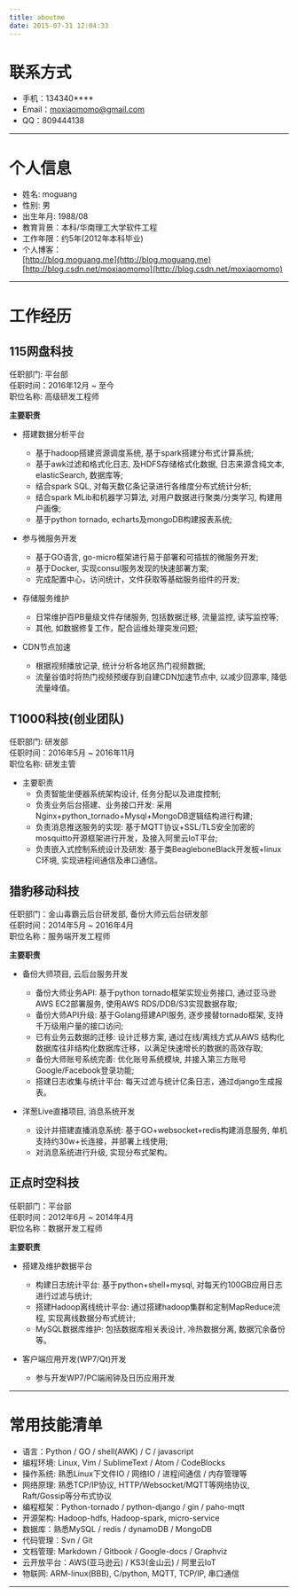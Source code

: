 ```yaml
---
title: aboutme
date: 2015-07-31 12:04:33
---
```


# 联系方式
- 手机：134340\*\*\*\*
- Email：moxiaomomo@gmail.com
- QQ：809444138

---

# 个人信息

 - 姓名: moguang
 - 性别: 男
 - 出生年月: 1988/08
 - 教育背景：本科/华南理工大学软件工程
 - 工作年限：约5年(2012年本科毕业)
 - 个人博客：<br>
[http://blog.moguang.me](http://blog.moguang.me)<br>
[http://blog.csdn.net/moxiaomomo](http://blog.csdn.net/moxiaomomo)

---

# 工作经历

## 115网盘科技
  任职部门: 平台部<br>
  任职时间：2016年12月 ~ 至今<br>
  职位名称: 高级研发工程师
  
**主要职责**

- 搭建数据分析平台

    - 基于hadoop搭建资源调度系统, 基于spark搭建分布式计算系统;<br>
    - 基于awk过滤和格式化日志, 及HDFS存储格式化数据, 日志来源含纯文本, elasticSearch, 数据库等;<br>
    - 结合spark SQL, 对每天数亿条记录进行各维度分布式统计分析;<br>
    - 结合spark MLib和机器学习算法, 对用户数据进行聚类/分类学习, 构建用户画像;<br>
    - 基于python tornado, echarts及mongoDB构建报表系统;
   
- 参与微服务开发
  
    - 基于GO语言, go-micro框架进行易于部署和可插拔的微服务开发;<br>
    - 基于Docker, 实现consul服务发现的快速部署方案;<br>
    - 完成配置中心，访问统计，文件获取等基础服务组件的开发;
 
- 存储服务维护
    - 日常维护百PB量级文件存储服务, 包括数据迁移, 流量监控, 读写监控等;<br>
    - 其他, 如数据修复工作，配合运维处理突发问题;
 
- CDN节点加速
    - 根据视频播放记录, 统计分析各地区热门视频数据;<br>
    - 流量谷值时将热门视频预缓存到自建CDN加速节点中, 以减少回源率, 降低流量峰值。

## T1000科技(创业团队)
  任职部门: 研发部<br>
  任职时间：2016年5月 ~ 2016年11月<br>
  职位名称: 研发主管

- 主要职责<br>
  - 负责智能坐便器系统架构设计, 任务分配以及进度控制;<br>
  - 负责业务后台搭建、业务接口开发: 采用Nginx+python_tornado+Mysql+MongoDB逻辑结构进行构建;<br>
  - 负责消息推送服务的实现: 基于MQTT协议+SSL/TLS安全加密的mosquitto开源框架进行开发，及接入阿里云IoT平台;<br>
  - 负责嵌入式控制系统设计及研发: 基于类BeagleboneBlack开发板+linux C环境, 实现进程间通信及串口通信。

## 猎豹移动科技
  任职部门：金山毒霸云后台研发部, 备份大师云后台研发部<br>
  任职时间：2014年5月 ~ 2016年4月<br>
  职位名称：服务端开发工程师

**主要职责**

- 备份大师项目, 云后台服务开发
   - 备份大师业务API: 基于python tornado框架实现业务接口, 通过亚马逊AWS EC2部署服务, 使用AWS RDS/DDB/S3实现数据存取;<br>
   - 备份大师API升级: 基于Golang搭建API服务, 逐步接替tornado框架, 支持千万级用户量的接口访问;<br>
   - 已有业务云数据的迁移: 设计迁移方案, 通过在线/离线方式从AWS 结构化数据库往非结构化数据库迁移，以满足快速增长的数据的高效存取;<br>
   - 备份大师账号系统完善: 优化账号系统模块, 并接入第三方账号Google/Facebook登录功能;<br>
   - 搭建日志收集与统计平台: 每天过滤与统计亿条日志，通过django生成报表。

- 洋葱Live直播项目, 消息系统开发
   - 设计并搭建直播消息系统: 基于GO+websocket+redis构建消息服务, 单机支持约30w+长连接，并部署上线使用;
   - 对消息系统进行升级, 实现分布式架构。

## 正点时空科技
  任职部门：平台部<br>
  任职时间：2012年6月 ~ 2014年4月<br>
  职位名称：数据开发工程师

**主要职责**

- 搭建及维护数据平台
  - 构建日志统计平台: 基于python+shell+mysql, 对每天约100GB应用日志进行过滤与统计;<br>
  - 搭建Hadoop离线统计平台: 通过搭建hadoop集群和定制MapReduce流程, 实现离线数据分布式统计;<br>
  - MySQL数据库维护: 包括数据库相关表设计, 冷热数据分离, 数据冗余备份等。

- 客户端应用开发(WP7/Qt)开发
  - 参与开发WP7/PC端闹钟及日历应用开发 

---

# 常用技能清单

- 语言：Python / GO / shell(AWK) / C / javascript
- 编程环境: Linux, Vim / SublimeText / Atom / CodeBlocks
- 操作系统: 熟悉Linux下文件IO / 网络IO / 进程间通信 / 内存管理等
- 网络原理: 熟悉TCP/IP协议, HTTP/Websocket/MQTT等网络协议, Raft/Gossip等分布式协议
- 编程框架：Python-tornado / python-django / gin / paho-mqtt
- 开源架构: Hadoop-hdfs, Hadoop-spark, micro-service
- 数据库：熟悉MySQL / redis / dynamoDB / MongoDB
- 代码管理：Svn / Git
- 文档管理: Markdown / Gitbook / Google-docs / Graphviz
- 云开放平台：AWS(亚马逊云) / KS3(金山云) / 阿里云IoT
- 物联网: ARM-linux(BBB), C/python, MQTT, TCP/IP, 串口通信

---

